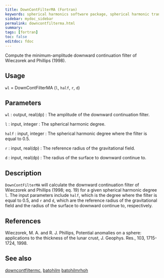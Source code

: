```yaml
---
title: DownContFilterMA (Fortran)
keywords: spherical harmonics software package, spherical harmonic transform, legendre functions, multitaper spectral analysis, fortran, Python, gravity, magnetic field
sidebar: mydoc_sidebar
permalink: downcontfilterma.html
summary:
tags: [fortran]
toc: false
editdoc: fdoc
---
```


Compute the minimum-amplitude downward continuation filter of Wieczorek and Phillips (1998).

## Usage

`wl` = DownContFilterMA (`l`, `half`, `r`, `d`)

## Parameters

`wl` : output, real(dp)
:   The amplitude of the downward continuation filter.

`l` : input, integer
:   The spherical harmonic degree.

`half` : input, integer
:   The spherical harmonic degree where the filter is equal to 0.5.

`r` : input, real(dp)
:   The reference radius of the gravitational field.

`d` : input, real(dp)
:   The radius of the surface to downward continue to.

## Description

`DownContFilterMA` will calculate the downward continuation filter of Wieczorek and Phillips (1998; eq. 19) for a given spherical harmonic degree `l`. The input parameters include `half`, which is the degree where the filter is equal to 0.5, and `r` and `d`, which are the reference radius of the gravitational field and the radius of the surface to downward continue to, respectively.

## References

Wieczorek, M. A. and R. J. Phillips, Potential anomalies on a sphere: applications to the thickness of the lunar crust, J. Geophys. Res., 103, 1715-1724, 1998.

## See also 

[downcontfiltermc](downcontfiltermc.html), [batohilm](batohilm.html) [batohilmrhoh](batohilmrhoh.html)
